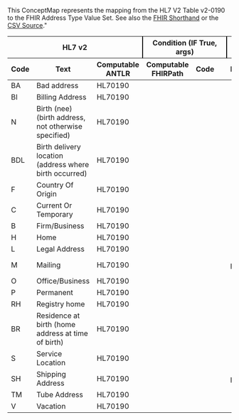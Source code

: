 
This ConceptMap represents the mapping from the HL7 V2 Table v2-0190 to the FHIR Address Type Value Set. See also the <a href='https://github.com/HL7/v2-to-fhir/blob/master/tank/ConceptMap v2-0190 to Address Type.fsh'>FHIR Shorthand</a> or the <a href='https://github.com/HL7/v2-to-fhir/blob/master/mappings/'>CSV Source</a>."
<table class='grid'><thead>
<tr><th colspan='3' style='border-right: 2px solid black;'>HL7 v2</th><th colspan='3' style='border-right: 2px solid black;'>Condition (IF True, args)</th><th colspan='4'>HL7 FHIR</th><th>Comments</th></tr>
<tr><th>Code</th><th>Text</th><th>Computable ANTLR</th><th>Computable FHIRPath</th><th>Code</th><th>&#xA0;</th><th>Display</th><th>Code System</th><th>&#xA0;</th></tr></thead>
<tbody>
<tr><td>BA</td><td>Bad address</td><td style='border-right: 2px'>HL70190</td><td></td><td></td><td style='border-right: 2px'></td><td></td><td></td><td></td><td></td><td></td></tr>
<tr><td>BI</td><td>Billing Address</td><td style='border-right: 2px'>HL70190</td><td></td><td></td><td style='border-right: 2px'></td><td></td><td></td><td></td><td></td><td></td></tr>
<tr><td>N</td><td>Birth (nee) (birth address, not otherwise specified)</td><td style='border-right: 2px'>HL70190</td><td></td><td></td><td style='border-right: 2px'></td><td></td><td></td><td></td><td></td><td></td></tr>
<tr><td>BDL</td><td>Birth delivery location (address where birth occurred)</td><td style='border-right: 2px'>HL70190</td><td></td><td></td><td style='border-right: 2px'></td><td></td><td></td><td></td><td></td><td></td></tr>
<tr><td>F</td><td>Country Of Origin</td><td style='border-right: 2px'>HL70190</td><td></td><td></td><td style='border-right: 2px'></td><td></td><td></td><td></td><td></td><td></td></tr>
<tr><td>C</td><td>Current Or Temporary</td><td style='border-right: 2px'>HL70190</td><td></td><td></td><td style='border-right: 2px'></td><td></td><td></td><td></td><td></td><td></td></tr>
<tr><td>B</td><td>Firm/Business</td><td style='border-right: 2px'>HL70190</td><td></td><td></td><td style='border-right: 2px'></td><td></td><td></td><td></td><td></td><td></td></tr>
<tr><td>H</td><td>Home</td><td style='border-right: 2px'>HL70190</td><td></td><td></td><td style='border-right: 2px'></td><td></td><td></td><td></td><td></td><td></td></tr>
<tr><td>L</td><td>Legal Address</td><td style='border-right: 2px'>HL70190</td><td></td><td></td><td style='border-right: 2px'></td><td></td><td></td><td></td><td></td><td></td></tr>
<tr><td>M</td><td>Mailing</td><td style='border-right: 2px'>HL70190</td><td></td><td></td><td style='border-right: 2px'></td><td>postal</td><td></td><td>Postal</td><td>http://hl7.org/fhir/address-type</td><td></td></tr>
<tr><td>O</td><td>Office/Business</td><td style='border-right: 2px'>HL70190</td><td></td><td></td><td style='border-right: 2px'></td><td></td><td></td><td></td><td></td><td></td></tr>
<tr><td>P</td><td>Permanent</td><td style='border-right: 2px'>HL70190</td><td></td><td></td><td style='border-right: 2px'></td><td></td><td></td><td></td><td></td><td></td></tr>
<tr><td>RH</td><td>Registry home</td><td style='border-right: 2px'>HL70190</td><td></td><td></td><td style='border-right: 2px'></td><td></td><td></td><td></td><td></td><td></td></tr>
<tr><td>BR</td><td>Residence at birth (home address at time of birth)</td><td style='border-right: 2px'>HL70190</td><td></td><td></td><td style='border-right: 2px'></td><td></td><td></td><td></td><td></td><td></td></tr>
<tr><td>S</td><td>Service Location</td><td style='border-right: 2px'>HL70190</td><td></td><td></td><td style='border-right: 2px'></td><td></td><td></td><td></td><td></td><td></td></tr>
<tr><td>SH</td><td>Shipping Address</td><td style='border-right: 2px'>HL70190</td><td></td><td></td><td style='border-right: 2px'></td><td>postal</td><td></td><td>Postal</td><td>http://hl7.org/fhir/address-type</td><td></td></tr>
<tr><td>TM</td><td>Tube Address</td><td style='border-right: 2px'>HL70190</td><td></td><td></td><td style='border-right: 2px'></td><td></td><td></td><td></td><td></td><td></td></tr>
<tr><td>V</td><td>Vacation</td><td style='border-right: 2px'>HL70190</td><td></td><td></td><td style='border-right: 2px'></td><td></td><td></td><td></td><td></td><td></td></tr>
</tbody></table>
